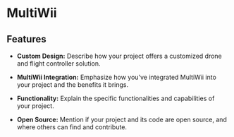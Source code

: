 # MultiWii

## Features

- **Custom Design:** Describe how your project offers a customized drone and flight controller solution.

- **MultiWii Integration:** Emphasize how you've integrated MultiWii into your project and the benefits it brings.

- **Functionality:** Explain the specific functionalities and capabilities of your project.

- **Open Source:** Mention if your project and its code are open source, and where others can find and contribute.
